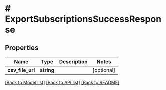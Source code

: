 # # ExportSubscriptionsSuccessResponse

## Properties

Name | Type | Description | Notes
------------ | ------------- | ------------- | -------------
**csv_file_url** | **string** |  | [optional]

[[Back to Model list]](../../README.md#models) [[Back to API list]](../../README.md#endpoints) [[Back to README]](../../README.md)
